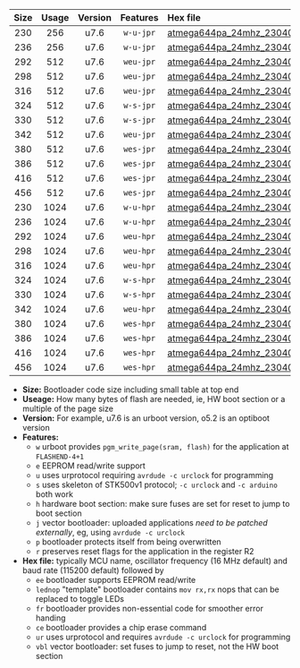 |Size|Usage|Version|Features|Hex file|
|:-:|:-:|:-:|:-:|:--|
|230|256|u7.6|`w-u-jpr`|[atmega644pa_24mhz_230400bps_ur_vbl.hex](https://raw.githubusercontent.com/stefanrueger/urboot/main/atmega644pa_24mhz_230400bps_ur_vbl.hex)|
|236|256|u7.6|`w-u-jpr`|[atmega644pa_24mhz_230400bps_lednop_ur_vbl.hex](https://raw.githubusercontent.com/stefanrueger/urboot/main/atmega644pa_24mhz_230400bps_lednop_ur_vbl.hex)|
|292|512|u7.6|`weu-jpr`|[atmega644pa_24mhz_230400bps_ee_ur_vbl.hex](https://raw.githubusercontent.com/stefanrueger/urboot/main/atmega644pa_24mhz_230400bps_ee_ur_vbl.hex)|
|298|512|u7.6|`weu-jpr`|[atmega644pa_24mhz_230400bps_ee_lednop_ur_vbl.hex](https://raw.githubusercontent.com/stefanrueger/urboot/main/atmega644pa_24mhz_230400bps_ee_lednop_ur_vbl.hex)|
|316|512|u7.6|`weu-jpr`|[atmega644pa_24mhz_230400bps_ee_lednop_fr_ur_vbl.hex](https://raw.githubusercontent.com/stefanrueger/urboot/main/atmega644pa_24mhz_230400bps_ee_lednop_fr_ur_vbl.hex)|
|324|512|u7.6|`w-s-jpr`|[atmega644pa_24mhz_230400bps_vbl.hex](https://raw.githubusercontent.com/stefanrueger/urboot/main/atmega644pa_24mhz_230400bps_vbl.hex)|
|330|512|u7.6|`w-s-jpr`|[atmega644pa_24mhz_230400bps_lednop_vbl.hex](https://raw.githubusercontent.com/stefanrueger/urboot/main/atmega644pa_24mhz_230400bps_lednop_vbl.hex)|
|342|512|u7.6|`weu-jpr`|[atmega644pa_24mhz_230400bps_ee_lednop_fr_ce_ur_vbl.hex](https://raw.githubusercontent.com/stefanrueger/urboot/main/atmega644pa_24mhz_230400bps_ee_lednop_fr_ce_ur_vbl.hex)|
|380|512|u7.6|`wes-jpr`|[atmega644pa_24mhz_230400bps_ee_vbl.hex](https://raw.githubusercontent.com/stefanrueger/urboot/main/atmega644pa_24mhz_230400bps_ee_vbl.hex)|
|386|512|u7.6|`wes-jpr`|[atmega644pa_24mhz_230400bps_ee_lednop_vbl.hex](https://raw.githubusercontent.com/stefanrueger/urboot/main/atmega644pa_24mhz_230400bps_ee_lednop_vbl.hex)|
|416|512|u7.6|`wes-jpr`|[atmega644pa_24mhz_230400bps_ee_lednop_fr_vbl.hex](https://raw.githubusercontent.com/stefanrueger/urboot/main/atmega644pa_24mhz_230400bps_ee_lednop_fr_vbl.hex)|
|456|512|u7.6|`wes-jpr`|[atmega644pa_24mhz_230400bps_ee_lednop_fr_ce_vbl.hex](https://raw.githubusercontent.com/stefanrueger/urboot/main/atmega644pa_24mhz_230400bps_ee_lednop_fr_ce_vbl.hex)|
|230|1024|u7.6|`w-u-hpr`|[atmega644pa_24mhz_230400bps_ur.hex](https://raw.githubusercontent.com/stefanrueger/urboot/main/atmega644pa_24mhz_230400bps_ur.hex)|
|236|1024|u7.6|`w-u-hpr`|[atmega644pa_24mhz_230400bps_lednop_ur.hex](https://raw.githubusercontent.com/stefanrueger/urboot/main/atmega644pa_24mhz_230400bps_lednop_ur.hex)|
|292|1024|u7.6|`weu-hpr`|[atmega644pa_24mhz_230400bps_ee_ur.hex](https://raw.githubusercontent.com/stefanrueger/urboot/main/atmega644pa_24mhz_230400bps_ee_ur.hex)|
|298|1024|u7.6|`weu-hpr`|[atmega644pa_24mhz_230400bps_ee_lednop_ur.hex](https://raw.githubusercontent.com/stefanrueger/urboot/main/atmega644pa_24mhz_230400bps_ee_lednop_ur.hex)|
|316|1024|u7.6|`weu-hpr`|[atmega644pa_24mhz_230400bps_ee_lednop_fr_ur.hex](https://raw.githubusercontent.com/stefanrueger/urboot/main/atmega644pa_24mhz_230400bps_ee_lednop_fr_ur.hex)|
|324|1024|u7.6|`w-s-hpr`|[atmega644pa_24mhz_230400bps.hex](https://raw.githubusercontent.com/stefanrueger/urboot/main/atmega644pa_24mhz_230400bps.hex)|
|330|1024|u7.6|`w-s-hpr`|[atmega644pa_24mhz_230400bps_lednop.hex](https://raw.githubusercontent.com/stefanrueger/urboot/main/atmega644pa_24mhz_230400bps_lednop.hex)|
|342|1024|u7.6|`weu-hpr`|[atmega644pa_24mhz_230400bps_ee_lednop_fr_ce_ur.hex](https://raw.githubusercontent.com/stefanrueger/urboot/main/atmega644pa_24mhz_230400bps_ee_lednop_fr_ce_ur.hex)|
|380|1024|u7.6|`wes-hpr`|[atmega644pa_24mhz_230400bps_ee.hex](https://raw.githubusercontent.com/stefanrueger/urboot/main/atmega644pa_24mhz_230400bps_ee.hex)|
|386|1024|u7.6|`wes-hpr`|[atmega644pa_24mhz_230400bps_ee_lednop.hex](https://raw.githubusercontent.com/stefanrueger/urboot/main/atmega644pa_24mhz_230400bps_ee_lednop.hex)|
|416|1024|u7.6|`wes-hpr`|[atmega644pa_24mhz_230400bps_ee_lednop_fr.hex](https://raw.githubusercontent.com/stefanrueger/urboot/main/atmega644pa_24mhz_230400bps_ee_lednop_fr.hex)|
|456|1024|u7.6|`wes-hpr`|[atmega644pa_24mhz_230400bps_ee_lednop_fr_ce.hex](https://raw.githubusercontent.com/stefanrueger/urboot/main/atmega644pa_24mhz_230400bps_ee_lednop_fr_ce.hex)|

- **Size:** Bootloader code size including small table at top end
- **Useage:** How many bytes of flash are needed, ie, HW boot section or a multiple of the page size
- **Version:** For example, u7.6 is an urboot version, o5.2 is an optiboot version
- **Features:**
  + `w` urboot provides `pgm_write_page(sram, flash)` for the application at `FLASHEND-4+1`
  + `e` EEPROM read/write support
  + `u` uses urprotocol requiring `avrdude -c urclock` for programming
  + `s` uses skeleton of STK500v1 protocol; `-c urclock` and `-c arduino` both work
  + `h` hardware boot section: make sure fuses are set for reset to jump to boot section
  + `j` vector bootloader: uploaded applications *need to be patched externally*, eg, using `avrdude -c urclock`
  + `p` bootloader protects itself from being overwritten
  + `r` preserves reset flags for the application in the register R2
- **Hex file:** typically MCU name, oscillator frequency (16 MHz default) and baud rate (115200 default) followed by
  + `ee` bootloader supports EEPROM read/write
  + `lednop` "template" bootloader contains `mov rx,rx` nops that can be replaced to toggle LEDs
  + `fr` bootloader provides non-essential code for smoother error handing
  + `ce` bootloader provides a chip erase command
  + `ur` uses urprotocol and requires `avrdude -c urclock` for programming
  + `vbl` vector bootloader: set fuses to jump to reset, not the HW boot section
